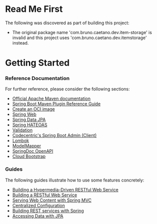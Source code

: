 # Read Me First
The following was discovered as part of building this project:

* The original package name 'com.bruno.caetano.dev.item-storage' is invalid and this project uses 'com.bruno.caetano.dev.itemstorage' instead.

# Getting Started

### Reference Documentation
For further reference, please consider the following sections:

* [Official Apache Maven documentation](https://maven.apache.org/guides/index.html)
* [Spring Boot Maven Plugin Reference Guide](https://docs.spring.io/spring-boot/docs/2.4.2/maven-plugin/reference/html/)
* [Create an OCI image](https://docs.spring.io/spring-boot/docs/2.4.2/maven-plugin/reference/html/#build-image)
* [Spring Web](https://docs.spring.io/spring-boot/docs/2.4.2/reference/htmlsingle/#boot-features-developing-web-applications)
* [Spring Data JPA](https://docs.spring.io/spring-boot/docs/2.4.2/reference/htmlsingle/#boot-features-jpa-and-spring-data)
* [Spring HATEOAS](https://docs.spring.io/spring-boot/docs/2.4.2/reference/htmlsingle/#boot-features-spring-hateoas)
* [Validation](https://docs.spring.io/spring-boot/docs/2.4.2/reference/htmlsingle/#boot-features-validation)
* [Codecentric's Spring Boot Admin (Client)](https://codecentric.github.io/spring-boot-admin/current/#getting-started)
* [Lombok](https://projectlombok.org)
* [ModelMapper](http://modelmapper.org)
* [SpringDoc OpenAPI](https://springdoc.org)
* [Cloud Bootstrap](https://spring.io/projects/spring-cloud-commons)

### Guides
The following guides illustrate how to use some features concretely:

* [Building a Hypermedia-Driven RESTful Web Service](https://spring.io/guides/gs/rest-hateoas/)
* [Building a RESTful Web Service](https://spring.io/guides/gs/rest-service/)
* [Serving Web Content with Spring MVC](https://spring.io/guides/gs/serving-web-content/)
* [Centralized Configuration](https://spring.io/guides/gs/centralized-configuration/)
* [Building REST services with Spring](https://spring.io/guides/tutorials/bookmarks/)
* [Accessing Data with JPA](https://spring.io/guides/gs/accessing-data-jpa/)

